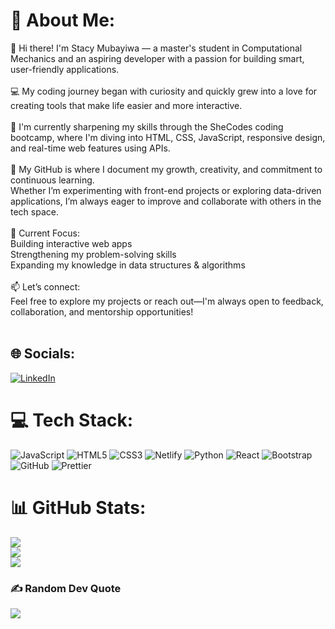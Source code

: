 # 💫 About Me:
👋 Hi there! I'm Stacy Mubayiwa — a master's student in Computational Mechanics and an aspiring developer with a passion for building smart, user-friendly applications.<br><br>💻 My coding journey began with curiosity and quickly grew into a love for creating tools that make life easier and more interactive.<br><br>🚀 I'm currently sharpening my skills through the SheCodes coding bootcamp, where I'm diving into HTML, CSS, JavaScript, responsive design, and real-time web features using APIs.<br><br>🔧 My GitHub is where I document my growth, creativity, and commitment to continuous learning. <br>Whether I’m experimenting with front-end projects or exploring data-driven applications, I’m always eager to improve and collaborate with others in the tech space.<br><br>🌱 Current Focus:<br>Building interactive web apps<br>Strengthening my problem-solving skills<br>Expanding my knowledge in data structures & algorithms<br><br>📫 Let’s connect:<br>Feel free to explore my projects or reach out—I'm always open to feedback, collaboration, and mentorship opportunities!<br><br>


## 🌐 Socials:
[![LinkedIn](https://img.shields.io/badge/LinkedIn-%230077B5.svg?logo=linkedin&logoColor=white)](https://linkedin.com/in/https://www.linkedin.com/in/stacy-mubayiwa-b81808260/) 

# 💻 Tech Stack:
![JavaScript](https://img.shields.io/badge/javascript-%23323330.svg?style=for-the-badge&logo=javascript&logoColor=%23F7DF1E) ![HTML5](https://img.shields.io/badge/html5-%23E34F26.svg?style=for-the-badge&logo=html5&logoColor=white) ![CSS3](https://img.shields.io/badge/css3-%231572B6.svg?style=for-the-badge&logo=css3&logoColor=white) ![Netlify](https://img.shields.io/badge/netlify-%23000000.svg?style=for-the-badge&logo=netlify&logoColor=#00C7B7) ![Python](https://img.shields.io/badge/python-3670A0?style=for-the-badge&logo=python&logoColor=ffdd54) ![React](https://img.shields.io/badge/react-%2320232a.svg?style=for-the-badge&logo=react&logoColor=%2361DAFB) ![Bootstrap](https://img.shields.io/badge/bootstrap-%238511FA.svg?style=for-the-badge&logo=bootstrap&logoColor=white) ![GitHub](https://img.shields.io/badge/github-%23121011.svg?style=for-the-badge&logo=github&logoColor=white) ![Prettier](https://img.shields.io/badge/prettier-%23F7B93E.svg?style=for-the-badge&logo=prettier&logoColor=black)
# 📊 GitHub Stats:
![](https://github-readme-stats.vercel.app/api?username=StacyEdith&theme=radical&hide_border=false&include_all_commits=false&count_private=false)<br/>
![](https://nirzak-streak-stats.vercel.app/?user=StacyEdith&theme=radical&hide_border=false)<br/>
![](https://github-readme-stats.vercel.app/api/top-langs/?username=StacyEdith&theme=radical&hide_border=false&include_all_commits=false&count_private=false&layout=compact)

### ✍️ Random Dev Quote
![](https://quotes-github-readme.vercel.app/api?type=horizontal&theme=radical)

